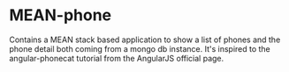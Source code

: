 MEAN-phone
==========

Contains a MEAN stack based application to show a list of phones and the phone detail both coming from a mongo db instance.
It's inspired to the angular-phonecat tutorial from the AngularJS official page.
